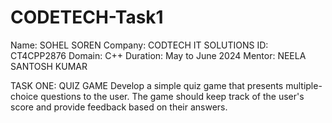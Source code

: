 # CODETECH-Task1

Name: SOHEL SOREN
Company: CODTECH IT SOLUTIONS
ID: CT4CPP2876
Domain: C++
Duration: May to June 2024 Mentor: NEELA SANTOSH KUMAR


 TASK ONE: QUIZ GAME
Develop a simple quiz game that presents multiple-choice questions to the
user. The game should keep track of the user's score and provide feedback
based on their answers.

  
